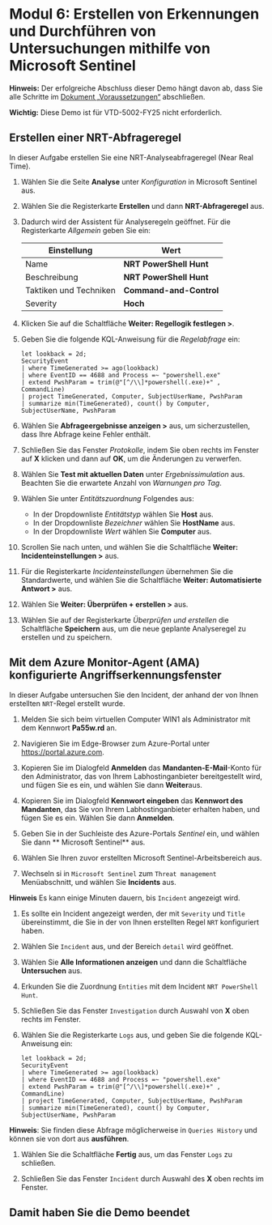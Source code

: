 # Modul 6: Erstellen von Erkennungen und Durchführen von Untersuchungen mithilfe von Microsoft Sentinel

**Hinweis:** Der erfolgreiche Abschluss dieser Demo hängt davon ab, dass Sie alle Schritte im [Dokument „Voraussetzungen“](00-prerequisites.md) abschließen.

**Wichtig:** Diese Demo ist für VTD-5002-FY25 nicht erforderlich.

## Erstellen einer NRT-Abfrageregel

In dieser Aufgabe erstellen Sie eine NRT-Analyseabfrageregel (Near Real Time).

1. Wählen Sie die Seite **Analyse** unter *Konfiguration* in Microsoft Sentinel aus.

1. Wählen Sie die Registerkarte **Erstellen** und dann **NRT-Abfrageregel** aus.

1. Dadurch wird der Assistent für Analyseregeln geöffnet. Für die Registerkarte *Allgemein* geben Sie ein:

    |Einstellung|Wert|
    |---|---|
    |Name|**NRT PowerShell Hunt**|
    |Beschreibung|**NRT PowerShell Hunt**|
    |Taktiken und Techniken|**Command-and-Control**|
    |Severity|**Hoch**|

1. Klicken Sie auf die Schaltfläche **Weiter: Regellogik festlegen >**. 

1. Geben Sie die folgende KQL-Anweisung für die *Regelabfrage* ein:

    ```KQL
    let lookback = 2d; 
    SecurityEvent 
    | where TimeGenerated >= ago(lookback) 
    | where EventID == 4688 and Process =~ "powershell.exe"
    | extend PwshParam = trim(@"[^/\\]*powershell(.exe)+" , CommandLine) 
    | project TimeGenerated, Computer, SubjectUserName, PwshParam 
    | summarize min(TimeGenerated), count() by Computer, SubjectUserName, PwshParam
    ```

1. Wählen Sie **Abfrageergebnisse anzeigen >** aus, um sicherzustellen, dass Ihre Abfrage keine Fehler enthält.

1. Schließen Sie das Fenster *Protokolle*, indem Sie oben rechts im Fenster auf **X** klicken und dann auf **OK**, um die Änderungen zu verwerfen. 

1. Wählen Sie **Test mit aktuellen Daten** unter *Ergebnissimulation* aus. Beachten Sie die erwartete Anzahl von *Warnungen pro Tag*.

1. Wählen Sie unter *Entitätszuordnung* Folgendes aus:

    - In der Dropdownliste *Entitätstyp* wählen Sie **Host** aus.
    - In der Dropdownliste *Bezeichner* wählen Sie **HostName** aus.
    - In der Dropdownliste *Wert* wählen Sie **Computer** aus.

1. Scrollen Sie nach unten, und wählen Sie die Schaltfläche **Weiter: Incidenteinstellungen >** aus.

1. Für die Registerkarte *Incidenteinstellungen* übernehmen Sie die Standardwerte, und wählen Sie die Schaltfläche **Weiter: Automatisierte Antwort >** aus.

1. Wählen Sie **Weiter: Überprüfen + erstellen >** aus.

1. Wählen Sie auf der Registerkarte *Überprüfen und erstellen* die Schaltfläche **Speichern** aus, um die neue geplante Analyseregel zu erstellen und zu speichern.

## Mit dem Azure Monitor-Agent (AMA) konfigurierte Angriffserkennungsfenster

In dieser Aufgabe untersuchen Sie den Incident, der anhand der von Ihnen erstellten `NRT`-Regel erstellt wurde.

1. Melden Sie sich beim virtuellen Computer WIN1 als Administrator mit dem Kennwort **Pa55w.rd** an.  

1. Navigieren Sie im Edge-Browser zum Azure-Portal unter https://portal.azure.com.

1. Kopieren Sie im Dialogfeld **Anmelden** das **Mandanten-E-Mail**-Konto für den Administrator, das von Ihrem Labhostinganbieter bereitgestellt wird, und fügen Sie es ein, und wählen Sie dann **Weiter**aus.

1. Kopieren Sie im Dialogfeld **Kennwort eingeben** das **Kennwort des Mandanten**, das Sie von Ihrem Labhostinganbieter erhalten haben, und fügen Sie es ein. Wählen Sie dann **Anmelden**.

1. Geben Sie in der Suchleiste des Azure-Portals *Sentinel* ein, und wählen Sie dann ** Microsoft Sentinel** aus.

1. Wählen Sie Ihren zuvor erstellten Microsoft Sentinel-Arbeitsbereich aus.

1. Wechseln si in `Microsoft Sentinel` zum `Threat management` Menüabschnitt, und wählen Sie **Incidents** aus.

**Hinweis** Es kann einige Minuten dauern, bis `Incident` angezeigt wird.

1. Es sollte ein Incident angezeigt werden, der mit `Severity` und `Title` übereinstimmt, die Sie in der von Ihnen erstellten Regel `NRT` konfiguriert haben.

1. Wählen Sie `Incident` aus, und der Bereich `detail` wird geöffnet.

1. Wählen Sie **Alle Informationen anzeigen** und dann die Schaltfläche **Untersuchen** aus.

1. Erkunden Sie die Zuordnung `Entities` mit dem Incident `NRT PowerShell Hunt`.

1. Schließen Sie das Fenster `Investigation` durch Auswahl von **X** oben rechts im Fenster.

1. Wählen Sie die Registerkarte `Logs` aus, und geben Sie die folgende KQL-Anweisung ein:

    ```KQL
    let lookback = 2d; 
    SecurityEvent 
    | where TimeGenerated >= ago(lookback) 
    | where EventID == 4688 and Process =~ "powershell.exe"
    | extend PwshParam = trim(@"[^/\\]*powershell(.exe)+" , CommandLine) 
    | project TimeGenerated, Computer, SubjectUserName, PwshParam 
    | summarize min(TimeGenerated), count() by Computer, SubjectUserName, PwshParam
    ```

**Hinweis**: Sie finden diese Abfrage möglicherweise in `Queries History` und können sie von dort aus **ausführen**.

1. Wählen Sie die Schaltfläche **Fertig** aus, um das Fenster `Logs` zu schließen.

1. Schließen Sie das Fenster `Incident` durch Auswahl des **X** oben rechts im Fenster.

## Damit haben Sie die Demo beendet
